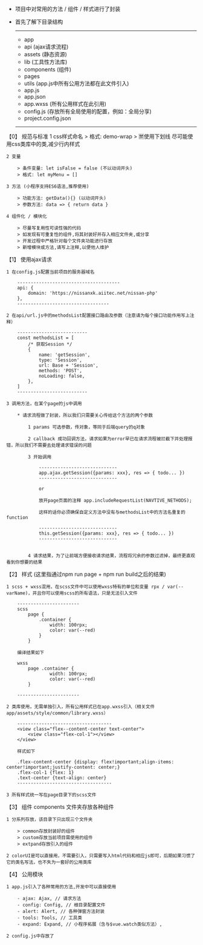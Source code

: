 * 项目中对常用的方法 / 组件 / 样式进行了封装

* 首先了解下目录结构

    ----------------
    - app
    - api (ajax请求流程)
    - assets (静态资源)
    - lib (工具性方法库)
    - components (组件)
    - pages 
    - utils (app.js中所有公用方法都在此文件引入)
    - app.js 
    - app.json 
    - app.wxss (所有公用样式在此引用)
    - config.js (存放所有全局使用的配置，例如：全局分享)
    - project.config.json
    ---------------------

【0】 规范与标准
    1 css样式命名 
        > 格式: demo-wrap
        > 🈲使用下划线 尽可能使用css类库中的类,减少行内样式

    2 变量
    
        > 条件变量: let isFalse = false (不以动词开头)
        > 格式: let myMenu = []

    3 方法 (小程序支持ES6语法,推荐使用)
    
        > 功能方法: getData(){} (以动词开头)
        > 参数方法: data => { return data }

    4 组件化 / 模块化

        > 尽量写复用性可读性强的代码
        > 如发现有可重复性的组件,将其封装好并存入相应文件夹,或分享
        > 开发过程中严格针对每个文件夹功能进行存放
        > 新增模块或方法,请写上注释,以便他人维护

【1】 使用ajax请求

    1 在config.js配置当前项目的服务器域名

        --------------------------------------
        api: {
            domain: 'https://nissanxk.aiitec.net/nissan-php'
        },
        ----------------------------------

    2 在api/url.js中的methodsList配置接口路由及参数（注意请为每个接口功能作用写上注释）
    
        --------------------------
        const methodsList = [
            /* 获取Session */
            {
                name: 'getSession',
                type: 'Session',
                url: Base + 'Session',
                methods: 'POST',
                noLoading: false,
            },
        ]
        --------------------------
    
    3 调用方法，在某个page的js中调用
        
        * 请求流程做了封装，所以我们只需要关心传给这个方法的两个参数
        
            1 params 可选参数，传对象，等同于后端query的q对象 
        
            2 callback 成功回调方法，请求如果为error早已在请求流程被拦截下并处理报错，所以我们不需要去处理请求错误的问题

            3 开始调用

                -----------------------------
                app.ajax.getSession({params: xxx}, res => { todo... })    
                -----------------------------

                or

                放开page页面的注释 app.includeRequestList(NAVTIVE_NETHODS);

                这样的话你必须确保自定义方法中没有与methodsList中的方法名重复的function
                
                -----------------------------
                this.getSession({params: xxx}, res => { todo... })    
                -----------------------------

            
            4 请求结果，为了让前端方便接收请求结果，流程将冗余的参数过滤掉，最终更直观看到你想要的结果

【2】 样式 (这里指通过npm run page + npm run build之后的结果)

    1 scss + wxss混用，在scss文件中可以使用wxss特有的单位和变量 rpx / var(--varName)，并且你可以使用scss的所有语法，只是无法引入文件
        
        -----------------------
        scss
            page { 
                .container {
                    width: 100rpx;
                    color: var(--red)
                }
            }
        
        编译结果如下
        
        wxss
            page .container {
                    width: 100rpx;
                    color: var(--red)
            }
        
        -----------------------

    2 类库使用，无需单独引入，所有公用样式已在app.wxss引入（相关文件app/assets/style/common/library.wxss）

        -----------------------------------
        <view class="flex--content-center text-center">
            <view class="flex-col-1"></view>
        </view>
        
        样式如下
        
        .flex-content-center {display: flex!important;align-items: center!important;justify-content: center;} 
        .flex-col-1 {flex: 1}
        .text-center {text-align: center}
        -----------------------------------

    3 所有样式统一写在page目录下的scss文件
【3】 组件 components 文件夹存放各种组件
    
    1 分系列存放，该目录下只出现三个文件夹

        > common存放封装好的组件
        > custom存放当前项目需使用的组件
        > extpand存放引入的组件 

    2 colorUI是可以直接用，不需要引入，只需要写入html代码和相应js即可，后期如果习惯了它的类名写法，也不失为一套好的公用类库

【4】 公用模块

    1 app.js引入了各种常用的方法,开发中可以直接使用
    
        - ajax: Ajax, // 请求方法
        - config: Config, // 根目录配置文件
        - alert: Alert, // 各种弹窗方法封装
        - tools: Tools, // 工具类
        - expand: Expand, // 小程序拓展（含与$vue.watch类似方法）,
    
    2 config.js中存放了

    



    




